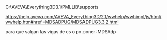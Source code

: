 C:\AVEVA\Everything3D3.1\PMLLIB\supports


https://help.aveva.com/AVEVA_Everything3D/2.1/wwhelp/wwhimpl/js/html/wwhelp.htm#href=MDSADPUG/MDSADPUG3.3.2.html


para que salgan las vigas de cs o po poner :MDSAdp